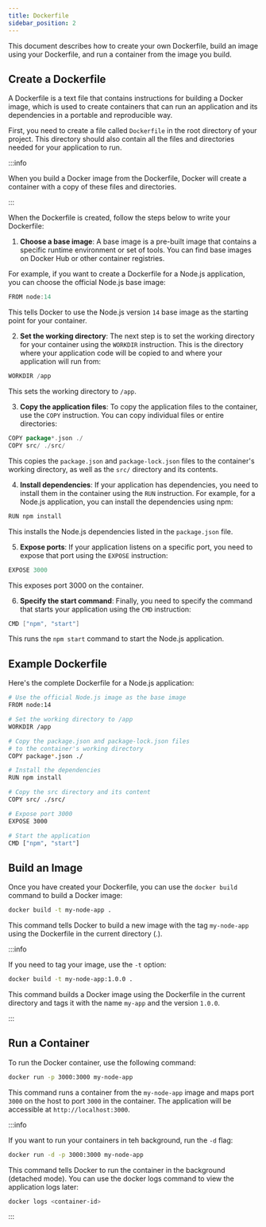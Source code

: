 ```yaml
---
title: Dockerfile
sidebar_position: 2
---
```


This document describes how to create your own Dockerfile, build an image using your Dockerfile, and run a container from the image you build.

## Create a Dockerfile

A Dockerfile is a text file that contains instructions for building a Docker image, which is used to create containers that can run an application and its dependencies in a portable and reproducible way.

First, you need to create a file called `Dockerfile` in the root directory of your project. This directory should also contain all the files and directories needed for your application to run. 

:::info

When you build a Docker image from the Dockerfile, Docker will create a container with a copy of these files and directories.

:::

When the Dockerfile is created, follow the steps below to write your Dockerfile:

1. **Choose a base image**: A base image is a pre-built image that contains a specific runtime environment or set of tools. You can find base images on Docker Hub or other container registries.

  For example, if you want to create a Dockerfile for a Node.js application, you can choose the official Node.js base image:

  ```go
  FROM node:14
  ```

  This tells Docker to use the Node.js version `14` base image as the starting point for your container.

2. **Set the working directory**: The next step is to set the working directory for your container using the `WORKDIR` instruction. This is the directory where your application code will be copied to and where your application will run from:

  ```go
  WORKDIR /app
  ```

  This sets the working directory to `/app`.

3. **Copy the application files**: To copy the application files to the container, use the `COPY` instruction. You can copy individual files or entire directories:

  ```go
  COPY package*.json ./
  COPY src/ ./src/
  ```

  This copies the `package.json` and `package-lock.json` files to the container's working directory, as well as the `src/` directory and its contents.

4. **Install dependencies**: If your application has dependencies, you need to install them in the container using the `RUN` instruction. For example, for a Node.js application, you can install the dependencies using npm:

  ```bash
  RUN npm install
  ```
  This installs the Node.js dependencies listed in the `package.json` file.

5. **Expose ports**: If your application listens on a specific port, you need to expose that port using the `EXPOSE` instruction:

  ```go
  EXPOSE 3000
  ```
  This exposes port 3000 on the container.

6. **Specify the start command**: Finally, you need to specify the command that starts your application using the `CMD` instruction:

  ```go
  CMD ["npm", "start"]
  ```

  This runs the `npm start` command to start the Node.js application.


## Example Dockerfile

Here's the complete Dockerfile for a Node.js application:

```bash
# Use the official Node.js image as the base image
FROM node:14

# Set the working directory to /app
WORKDIR /app

# Copy the package.json and package-lock.json files 
# to the container's working directory
COPY package*.json ./

# Install the dependencies
RUN npm install

# Copy the src directory and its content
COPY src/ ./src/

# Expose port 3000
EXPOSE 3000

# Start the application
CMD ["npm", "start"]
```

## Build an Image

Once you have created your Dockerfile, you can use the `docker build` command to build a Docker image:

  ```bash
  docker build -t my-node-app .
  ```

  This command tells Docker to build a new image with the tag `my-node-app` using the Dockerfile in the current directory (.).

  :::info

  If you need to tag your image, use the `-t` option:

  ```bash
  docker build -t my-node-app:1.0.0 .
  ```

  This command builds a Docker image using the Dockerfile in the current directory and tags it with the name `my-app` and the version `1.0.0`.

  :::

## Run a Container

To run the Docker container, use the following command:

  ```bash
  docker run -p 3000:3000 my-node-app
  ```

  This command runs a container from the `my-node-app` image and maps port `3000` on the host to port `3000` in the container. The application will be accessible at `http://localhost:3000`.

  :::info

  If you want to run your containers in teh background, run the `-d` flag:

  ```bash
  docker run -d -p 3000:3000 my-node-app
  ```

  This command tells Docker to run the container in the background (detached mode). You can use the docker logs command to view the application logs later:

  ```bash
  docker logs <container-id>
  ```

  :::
